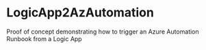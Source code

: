 # LogicApp2AzAutomation
Proof of concept demonstrating how to trigger an Azure Automation Runbook from a Logic App
